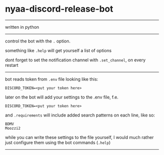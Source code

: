 # nyaa-discord-release-bot

___

written in python

---

control the bot with the `.` option.

something like `.help` will get yourself a list of options

dont forget to set the notification channel with `.set_channel`, on every restart

---

bot reads token from `.env` file looking like this:

```
DISCORD_TOKEN=<put your token here>
```

later on the bot will add your settings to the .env file, f.e.
```
DISCORD_TOKEN=<put your token here>
```

and `.requirements` will include added search patterns on each line, like so:
```
BDMV
Moozzi2
```
while you can write these settings to the file yourself, I would much rather just configure them using the bot commands (`.help`)

---